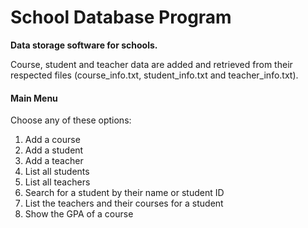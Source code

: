 # School Database Program
**Data storage software for schools.**

Course, student and teacher data are added and retrieved from their respected files (course_info.txt, student_info.txt and teacher_info.txt).

#### Main Menu

Choose any of these options:
1. Add a course
2. Add a student 
3. Add a teacher
4. List all students
5. List all teachers 
6. Search for a student by their name or student ID
7. List the teachers and their courses for a student
8. Show the GPA of a course

